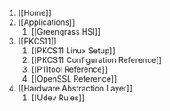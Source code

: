 1. [[Home]]
2. [[Applications]]
   1. [[Greengrass HSI]]
3. [[PKCS11]]
   1. [[PKCS11 Linux Setup]]
   2. [[PKCS11 Configuration Reference]]
   3. [[P11tool Reference]]
   4. [[OpenSSL Reference]]
4. [[Hardware Abstraction Layer]]
   1. [[Udev Rules]]
